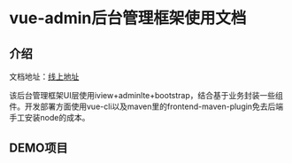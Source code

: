 # vue-admin后台管理框架使用文档

## 介绍

文档地址：[线上地址](https://yygame.gitbook.io/vue-admin-yygame/)


该后台管理框架UI层使用iview+adminlte+bootstrap，结合基于业务封装一些组件。开发部署方面使用vue-cli以及maven里的frontend-maven-plugin免去后端手工安装node的成本。


## DEMO项目
